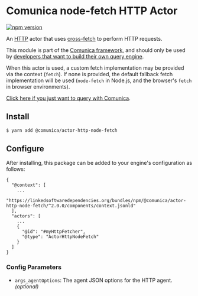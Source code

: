 # Comunica node-fetch HTTP Actor

[![npm version](https://badge.fury.io/js/%40comunica%2Factor-http-node-fetch.svg)](https://www.npmjs.com/package/@comunica/actor-http-node-fetch)

An [HTTP](https://github.com/comunica/comunica/tree/master/packages/bus-http) actor that
uses [cross-fetch](https://www.npmjs.com/package/cross-fetch) to perform HTTP requests.

This module is part of the [Comunica framework](https://github.com/comunica/comunica),
and should only be used by [developers that want to build their own query engine](https://comunica.dev/docs/modify/).

When this actor is used, a custom fetch implementation may be provided via the context (`fetch`).
If none is provided, the default fallback fetch implementation will be used (`node-fetch` in Node.js, and the browser's `fetch` in browser environments).

[Click here if you just want to query with Comunica](https://comunica.dev/docs/query/).

## Install

```bash
$ yarn add @comunica/actor-http-node-fetch
```

## Configure

After installing, this package can be added to your engine's configuration as follows:
```text
{
  "@context": [
    ...
    "https://linkedsoftwaredependencies.org/bundles/npm/@comunica/actor-http-node-fetch/^2.0.0/components/context.jsonld"  
  ],
  "actors": [
    ...
    {
      "@id": "#myHttpFetcher",
      "@type": "ActorHttpNodeFetch"
    }
  ]
}
```

### Config Parameters

* `args_agentOptions`: The agent JSON options for the HTTP agent. _(optional)_
